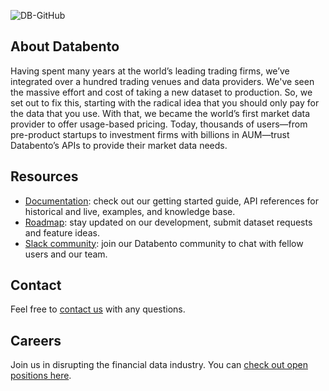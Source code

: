 ![DB-GitHub](https://github.com/databento/.github/assets/134784349/9535b63d-4116-4cdb-82e4-f04fdc048640)
## About Databento
Having spent many years at the world’s leading trading firms, we’ve integrated over a hundred trading venues and data providers. We've seen the massive effort and cost of taking a new dataset to production.
So, we set out to fix this, starting with the radical idea that you should only pay for the data that you use. With that, we became the world’s first market data provider to offer usage-based pricing.
Today, thousands of users—from pre-product startups to investment firms with billions in AUM—trust Databento’s APIs to provide their market data needs.

## Resources
- [Documentation](https://docs.databento.com): check out our getting started guide, API references for historical and live, examples, and knowledge base.
- [Roadmap](https://roadmap.databento.com/roadmap): stay updated on our development, submit dataset requests and feature ideas.
- [Slack community](https://to.dbn.to/slack): join our Databento community to chat with fellow users and our team.

## Contact
Feel free to [contact us](https://databento.com/contact) with any questions.

## Careers
Join us in disrupting the financial data industry. You can [check out open positions here](https://databento.com/careers).
